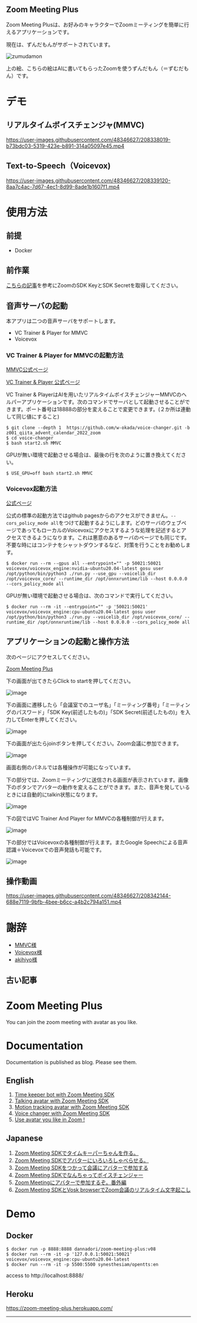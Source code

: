 Zoom Meeting Plus
-------
Zoom Meeting Plusは、お好みのキャラクターでZoomミーティングを簡単に行えるアプリケーションです。

現在は、ずんだもんがサポートされています。

![zumudamon](https://user-images.githubusercontent.com/48346627/208299239-1c299f26-e22e-45e8-8d77-24bca96b1a30.png)


上の絵、こちらの絵はAIに書いてもらったZoomを使うずんだもん（＝ずむだもん）です。

# デモ

## リアルタイムボイスチェンジャ(MMVC)
https://user-images.githubusercontent.com/48346627/208338019-b73bdc03-5319-423e-b891-314a05097e45.mp4


## Text-to-Speech（Voicevox)
https://user-images.githubusercontent.com/48346627/208339120-8aa7c4ac-7d67-4ec1-8d99-8ade1b1607f1.mp4

# 使用方法

## 前提
- Docker

## 前作業
[こちらの記事](https://qiita.com/yosuke-sawamura/items/de69e73e47335cd61d68)を参考にZoomのSDK KeyとSDK Secretを取得してください。

## 音声サーバの起動
本アプリは二つの音声サーバをサポートします。

- VC Trainer & Player for MMVC
- Voicevox


### VC Trainer & Player for MMVCの起動方法

[MMVC公式ページ](https://github.com/isletennos/MMVC_Trainer)

[VC Trainer & Player 公式ページ](https://github.com/w-okada/voice-changer)

VC Trainer & PlayerはAIを用いたリアルタイムボイスチェンジャーMMVCのヘルパーアプリケーションです。次のコマンドでサーバとして起動させることができます。ポート番号は18888の部分を変えることで変更できます。(２か所は連動して同じ値にすること)
```
$ git clone --depth 1  https://github.com/w-okada/voice-changer.git -b z001_qiita_advent_calendar_2022_zoom
$ cd voice-changer
$ bash start2.sh MMVC
```

GPUが無い環境で起動させる場合は、最後の行を次のように置き換えてください。

```
$ USE_GPU=off bash start2.sh MMVC
```


### Voicevox起動方法

[公式ページ](https://github.com/VOICEVOX/voicevox_engine)

公式の標準の起動方法ではgithub pagesからのアクセスができません。`--cors_policy_mode all`をつけて起動するようにします。どのサーバのウェブページであってもローカルのVoicevoxにアクセスするような処理を記述するとアクセスできるようになります。これは悪意のあるサーバのページでも同じです。不要な時にはコンテナをシャットダウンするなど、対策を行うことをお勧めします。

```
$ docker run --rm --gpus all --entrypoint="" -p 50021:50021 voicevox/voicevox_engine:nvidia-ubuntu20.04-latest gosu user /opt/python/bin/python3 ./run.py --use_gpu --voicelib_dir /opt/voicevox_core/ --runtime_dir /opt/onnxruntime/lib --host 0.0.0.0 --cors_policy_mode all
```

GPUが無い環境で起動させる場合は、次のコマンドで実行してください。

```
$ docker run --rm -it --entrypoint="" -p '50021:50021' voicevox/voicevox_engine:cpu-ubuntu20.04-latest gosu user /opt/python/bin/python3 ./run.py --voicelib_dir /opt/voicevox_core/ --runtime_dir /opt/onnxruntime/lib --host 0.0.0.0 --cors_policy_mode all
```


## アプリケーションの起動と操作方法

次のページにアクセスしてください。

[Zoom Meeting Plus](https://w-okada.github.io/zoom-meeting-plus/)

下の画面が出てきたらClick to startを押してください。

![image](https://user-images.githubusercontent.com/48346627/208299383-4cd84c8e-74be-4459-84ea-1f6044e5cac7.png)


下の画面に遷移したら「会議室でのユーザ名」「ミーティング番号」「ミーティングのパスワード」「SDK Key(前述したもの)」「SDK Secret(前述したもの)」を入力してEnterを押してください。

![image](https://user-images.githubusercontent.com/48346627/208299820-f92bf2bf-df07-473f-92af-b469af708277.png)



下の画面が出たらjoinボタンを押してください。Zoom会議に参加できます。

![image](https://user-images.githubusercontent.com/48346627/208299866-5959a910-be52-4180-bd3d-db57d768a866.png)


画面右側のパネルでは各種操作が可能になっています。

下の部分では、Zoomミーティングに送信される画面が表示されています。画像下のボタンでアバターの動作を変えることができます。また、音声を発しているときには自動的にtalkin状態になります。

![image](https://user-images.githubusercontent.com/48346627/208299933-7ef76e13-0d0e-4321-9fce-6afc4d2c69ed.png)


下の図ではVC Trainer And Player for MMVCの各種制御が行えます。

![image](https://user-images.githubusercontent.com/48346627/208300257-84eeca50-d4b9-4c39-ba41-07eb86315dd2.png)


下の部分ではVoicevoxの各種制御が行えます。またGoogle Speechによる音声認識＋Voicevoxでの音声発話も可能です。

![image](https://user-images.githubusercontent.com/48346627/208300432-275029c1-52c6-4ff2-98df-f73d406e0655.png)

## 操作動画

https://user-images.githubusercontent.com/48346627/208342144-688e7119-9bfb-4bee-b6cc-a4b2c794a151.mp4


# 謝辞
- [MMVC様](https://github.com/isletennos/MMVC_Trainer)
- [Voicevox様](https://github.com/VOICEVOX/voicevox_engine)
- [akihiyo様](https://seiga.nicovideo.jp/user/illust/20132633)


古い記事
-------
# Zoom Meeting Plus
You can join the zoom meeting with avatar as you like.

# Documentation
Documentation is published as blog. Please see them.
## English
1. [Time keeper bot with Zoom Meeting SDK](https://dannadori.medium.com/time-keeper-bot-with-zoom-meeting-sdk-11f2feb3dc14)
1. [Talking avatar with Zoom Meeting SDK](https://dannadori.medium.com/talking-avatar-with-zoom-meeting-sdk-c67444aa9ea1)
1. [Motion tracking avatar with Zoom Meeting SDK](https://dannadori.medium.com/motion-tracking-avatar-with-zoom-meeting-sdk-3f7b6de4f33b)
1. [Voice changer with Zoom Meeting SDK](https://dannadori.medium.com/voice-changer-with-zoom-meeting-sdk-11708305ffd3)
1. [Use avatar you like in Zoom !](https://medium.com/@dannadori/use-avatar-you-like-in-zoom-e660c43cd2a2)

## Japanese
1. [Zoom Meeting SDKでタイムキーパーちゃんを作る。](https://qiita.com/wok/items/205c086f19a7ff73718d)
1. [Zoom Meeting SDKでアバターにいろいろしゃべらせる。](https://qiita.com/wok/items/0450c8620f11a371bd8b)
1. [Zoom Meeting SDKをつかって会議にアバターで参加する](https://qiita.com/wok/items/1bccd567e844ac4e8979)
1. [Zoom Meeting SDKでなんちゃってボイスチェンジャー](https://qiita.com/wok/items/08c9505d5c3c95d8956d)
1. [Zoom Meetingにアバターで参加するぞ。番外編](https://qiita.com/wok/items/4f51e1a72d735b75f73f)
1. [Zoom Meeting SDKとVosk browserでZoom会議のリアルタイム文字起こし](https://qiita.com/wok/items/e83c49c530354a7b8b42)

# Demo
## Docker
```
$ docker run -p 8888:8888 dannadori/zoom-meeting-plus:v08
$ docker run --rm -it -p '127.0.0.1:50021:50021' voicevox/voicevox_engine:cpu-ubuntu20.04-latest
$ docker run --rm -it -p 5500:5500 synesthesiam/opentts:en
```
access to http://localhost:8888/
## Heroku
https://zoom-meeting-plus.herokuapp.com/


---------

